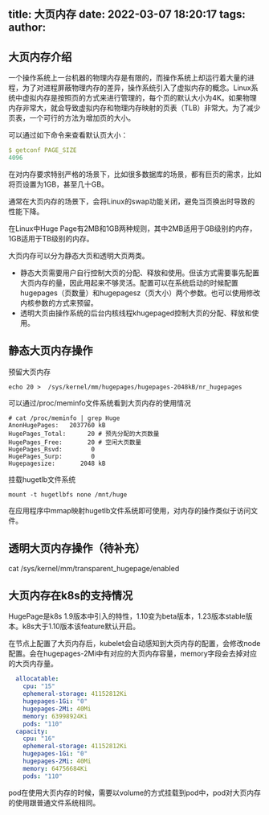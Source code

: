 title: 大页内存
date: 2022-03-07 18:20:17
tags:
author:
---
## 大页内存介绍
一个操作系统上一台机器的物理内存是有限的，而操作系统上却运行着大量的进程，为了对进程屏蔽物理内存的差异，操作系统引入了虚拟内存的概念。Linux系统中虚拟内存是按照页的方式来进行管理的，每个页的默认大小为4K。如果物理内存非常大，就会导致虚拟内存和物理内存映射的页表（TLB）非常大。为了减少页表，一个可行的方法为增加页的大小。
​

可以通过如下命令来查看默认页大小：
```yaml
$ getconf PAGE_SIZE
4096
```
在对内存要求特别严格的场景下，比如很多数据库的场景，都有巨页的需求，比如将页设置为1GB，甚至几十GB。
​

通常在大页内存的场景下，会将Linux的swap功能关闭，避免当页换出时导致的性能下降。
​

在Linux中Huge Page有2MB和1GB两种规则，其中2MB适用于GB级别的内存，1GB适用于TB级别的内存。
​

大页内存可以分为静态大页和透明大页两类。

- 静态大页需要用户自行控制大页的分配、释放和使用。但该方式需要事先配置大页内存的量，因此用起来不够灵活。配置可以在系统启动的时候配置hugepages（页数量）和hugepagesz（页大小）两个参数。也可以使用修改内核参数的方式来预留。
- 透明大页由操作系统的后台内核线程khugepaged控制大页的分配、释放和使用。

## 静态大页内存操作
预留大页内存
```shell
echo 20 >  /sys/kernel/mm/hugepages/hugepages-2048kB/nr_hugepages
```
可以通过/proc/meminfo文件系统看到大页内存的使用情况
```shell
# cat /proc/meminfo | grep Huge
AnonHugePages:   2037760 kB
HugePages_Total:      20 # 预先分配的大页数量
HugePages_Free:       20 # 空闲大页数量
HugePages_Rsvd:        0 
HugePages_Surp:        0
Hugepagesize:       2048 kB
```
挂载hugetlb文件系统
```shell
mount -t hugetlbfs none /mnt/huge
```
在应用程序中mmap映射hugetlb文件系统即可使用，对内存的操作类似于访问文件。

## 透明大页内存操作（待补充）
cat /sys/kernel/mm/transparent_hugepage/enabled

## 大页内存在k8s的支持情况
HugePage是k8s 1.9版本中引入的特性，1.10变为beta版本，1.23版本stable版本。k8s大于1.10版本该feature默认开启。

在节点上配置了大页内存后，kubelet会自动感知到大页内存的配置，会修改node配置。会在hugepages-2Mi中有对应的大页内存容量，memory字段会去掉对应的大页内存量。
```yaml
  allocatable:
    cpu: "15"
    ephemeral-storage: 41152812Ki
    hugepages-1Gi: "0"
    hugepages-2Mi: 40Mi
    memory: 63998924Ki
    pods: "110"
  capacity:
    cpu: "16"
    ephemeral-storage: 41152812Ki
    hugepages-1Gi: "0"
    hugepages-2Mi: 40Mi
    memory: 64756684Ki
    pods: "110"
```
pod在使用大页内存的时候，需要以volume的方式挂载到pod中，pod对大页内存的使用跟普通文件系统相同。
